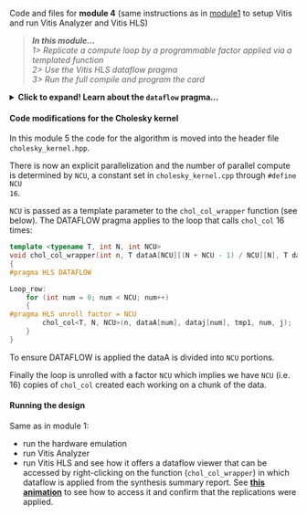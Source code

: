 Code and files for **module 4** (same instructions as in [module1](../module1_baseline) to setup Vitis and run Vitis Analyzer and Vitis HLS)

> **_In this module..._**<br>
_1> Replicate a compute loop by a programmable factor applied via a templated function_<br>
_2> Use the Vitis HLS dataflow pragma_<br>
_3> Run the full compile and program the card_

<details>
  <summary><b>Click to expand! Learn about the <code>dataflow</code> pragma...</b></summary>
  
The DATAFLOW pragma enables task-level pipelining, allowing functions and loops to overlap in their operation, increasing the concurrency of the register transfer level (RTL) implementation, and increasing the overall throughput of the design.

All operations are performed sequentially in a C description. In the absence of any directives that limit resources (such as pragma HLS allocation), the Vivado High-Level Synthesis (HLS) tool seeks to minimize latency and improve concurrency. However, data dependencies can limit this. For example, functions or loops that access arrays must finish all read/write accesses to the arrays before they complete. This prevents the next function or loop that consumes the data from starting operation. The <code>DATAFLOW</code> optimization enables the operations in a function or loop to start operation before the previous function or loop completes all its operations. 

When the <code>DATAFLOW</code> pragma is specified, the HLS tool analyzes the dataflow between sequential functions or loops and creates channels (based on ping pong RAMs or FIFOs) that allow consumer functions or loops to start operation before the producer functions or loops have completed. This allows functions or loops to operate in parallel, which decreases latency and improves the throughput of the RTL.

If no initiation interval (number of cycles between the start of one function or loop and the next) is specified, the HLS tool attempts to minimize the initiation interval and start operation as soon as data is available.

TIP: The config_dataflow command specifies the default memory channel and FIFO depth used in dataflow optimization. Refer to the config_dataflow command in the Vivado Design Suite User Guide: High-Level Synthesis (UG902) for more information.
For the DATAFLOW optimization to work, the data must flow through the design from one task to the next. The following coding styles prevent the HLS tool from performing the DATAFLOW optimization:

   + Single-producer-consumer violations
   + Bypassing tasks
   + Feedback between tasks
   + Conditional execution of tasks
   + Loops with multiple exit conditions

**IMPORTANT**: If any of these coding styles are present, the HLS tool issues a message and does not perform <code>DATAFLOW</code> optimization.

You can use the <code>STABLE</code> pragma to mark variables within <code>DATAFLOW</code> regions to be stable to avoid concurrent read or write of variables.

Finally, the <code>DATAFLOW</code> optimization has no hierarchical implementation. If a sub-function or loop contains additional tasks that might benefit from the optimization, you must apply the optimization to the loop, the sub-function, or inline the sub-function.

**Syntax**

Place the pragma in the C source within the boundaries of the region, function, or loop.

```cpp
#pragma HLS DATAFLOW
```

**Example**

Specifies <code>DATAFLOW</code> optimization within the loop wr_loop_j.

```cpp
wr_loop_j: for (int j = 0; j < TILE_PER_ROW; ++j) {
#pragma HLS DATAFLOW
   wr_buf_loop_m: for (int m = 0; m < HEIGHT; ++m) {
      wr_buf_loop_n: for (int n = 0; n < WIDTH; ++n) {
      #pragma HLS PIPELINE
      // should burst WIDTH in WORD beat
         outFifo >> tile[m][n];
      }
   }
   wr_loop_m: for (int m = 0; m < HEIGHT; ++m) {
      wr_loop_n: for (int n = 0; n < WIDTH; ++n) {
      #pragma HLS PIPELINE
         outx[HEIGHT*TILE_PER_ROW*WIDTH*i+TILE_PER_ROW*WIDTH*m+WIDTH*j+n] = tile[m][n];
      }
   }
}
```
      
</details>


#### Code modifications for the Cholesky kernel

In this module 5 the code for the algorithm is moved into the header file <code>cholesky_kernel.hpp</code>.

There is now an explicit parallelization and the number of parallel compute is determined by <code>NCU</code>, a constant set in <code>cholesky_kernel.cpp</code> through <code>#define NCU 16</code>.

<code>NCU</code> is passed as a template parameter to the <code>chol_col_wrapper</code> function (see below).  The DATAFLOW pragma applies to the loop that calls <code>chol_col</code> 16 times:

```cpp
template <typename T, int N, int NCU>
void chol_col_wrapper(int n, T dataA[NCU][(N + NCU - 1) / NCU][N], T dataj[NCU][N], T tmp1, int j)
{
#pragma HLS DATAFLOW

Loop_row:
    for (int num = 0; num < NCU; num++)
    {
#pragma HLS unroll factor = NCU
        chol_col<T, N, NCU>(n, dataA[num], dataj[num], tmp1, num, j);
    }
}
```

To ensure DATAFLOW is applied the dataA is divided into <code>NCU</code> portions. 

Finally the loop is unrolled with a factor <code>NCU</code> which implies we have <code>NCU</code> (i.e. 16) copies of <code>chol_col</code> created each working on a chunk of the data.

#### Running the design

Same as in module 1:
+ run the hardware emulation
+ run Vitis Analyzer
+ run Vitis HLS and see how it offers a dataflow viewer that can be accessed by right-clicking on the function (<code>chol_col_wrapper</code>) in which dataflow is applied from the synthesis summary report. See [**this animation**](../images/HLS_dataflow_anim.gif) to see how to access it and confirm that the replications were applied.
